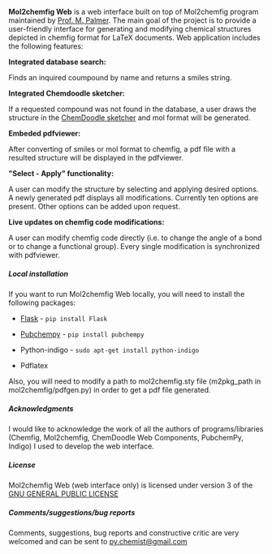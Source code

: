 **Mol2chemfig Web** is a web interface built on top of Mol2chemfig program maintained by [Prof. M. Palmer](http://science.uwaterloo.ca/~mpalmer/contact.html). The main goal of the project is to provide a user-friendly interface for generating and modifying chemical structures depicted in chemfig format for LaTeX documents. Web application includes the following features: 

**Integrated database search:**

Finds an inquired coumpound by name and returns a smiles string.

**Integrated Chemdoodle sketcher:**

If a requested compound was not found in the database, a user draws the structure in the [ChemDoodle sketcher](http://web.chemdoodle.com/tutorial/2d-structure-canvases/sketcher-canvas) and mol format will be generated.

**Embeded pdfviewer:**

After converting of smiles or mol format to chemfig, a pdf file with a resulted structure will be displayed in the pdfviewer.

**"Select - Apply" functionality:**

A user can modify the structure by selecting and applying desired options. A newly generated pdf displays all modifications. Currently ten options are present. Other options can be added upon request.

**Live updates on chemfig code modifications:**

A user can modify chemfig code directly (i.e. to change the angle of a bond or to change a functional group). Every single modification is synchronized with pdfviewer.

##### Local installation

If you want to run Mol2chemfig Web locally, you will need to install the following packages:

* [Flask](http://flask.pocoo.org/) -  ```pip install Flask ```

* [Pubchempy](https://github.com/mcs07/PubChemPy) - ```pip install pubchempy```

* Python-indigo  - ```sudo apt-get install python-indigo```

* Pdflatex

Also, you will need to modify a path to mol2chemfig.sty file (m2pkg_path in mol2chemfig/pdfgen.py) in order to get a pdf file generated. 

##### Acknowledgments

I would like to acknowledge the work of all the authors of programs/libraries (Chemfig, Mol2chemfig, ChemDoodle Web Components, PubchemPy, Indigo) I used to develop the web interface.

##### License

Mol2chemfig Web (web interface only) is licensed under version 3 of the [GNU GENERAL PUBLIC LICENSE](https://www.gnu.org/licenses/gpl-3.0.html)

##### Comments/suggestions/bug reports

Comments, suggestions, bug reports and constructive critic are very welcomed and can be sent to py.chemist@gmail.com
